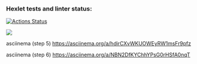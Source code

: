 ### Hexlet tests and linter status:
[![Actions Status](https://github.com/KatherinaLiponina/java-project-61/workflows/hexlet-check/badge.svg)](https://github.com/KatherinaLiponina/java-project-61/actions)

<a href="https://codeclimate.com/github/KatherinaLiponina/java-project-61/maintainability"><img src="https://api.codeclimate.com/v1/badges/889ba317779f7b624d31/maintainability" /></a>

asciinema (step 5)
https://asciinema.org/a/hdirCXvWKUOWEyRW1msFr9pfz

asciinema (step 6)
https://asciinema.org/a/NBN2DfKYChhYPsG0rHSfA0nqT

